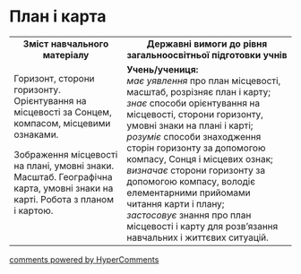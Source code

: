 <div id="hypercomments_widget" class="js-hypercomments-widget invisible"></div>

План і карта
=============================================

<table>
  <tr>
    <td width="40%" align="center"><b>Зміст навчального матеріалу<b></td>
    <td width="60%" align="center"><b>Державні вимоги до рівня загальноосвітньої підготовки учнів</b></td>
  </tr>
  <tr>
    <td width="40%" style="vertical-align:top !important;">
        <p>Горизонт, сторони горизонту. Орієнтування на місцевості за Сонцем, компасом, місцевими ознаками.</p>
        <p>Зображення місцевості на плані, умовні знаки. Масштаб. Географічна карта, умовні знаки на карті. Робота з планом і  картою.</p>
    </td>
    <td width="60%" style="vertical-align:top !important;">
    <b>Учень/учениця:</b><br>
    <i>має уявлення</i> про план місцевості, масштаб, розрізняє  план і карту;<br>
    <i>знає</i> способи орієнтування на місцевості,  сторони горизонту, умовні знаки на плані і карті;<br> 
    <i>розуміє</i> способи знаходження сторін горизонту за допомогою компасу, Сонця і місцевих ознак;<br>
    <i>визначає</i> сторони горизонту за допомогою компасу, володіє елементарними прийомами читання карти і плану;<br>
    <i>застосовує</i> знання про план місцевості і карту для розв’язання навчальних і життєвих ситуацій.
	</td>
  </tr>
</table>

<div class="js-hypercomments-container">
<a href="http://hypercomments.com" class="hc-link" title="comments widget">comments powered by HyperComments</a>
</div>